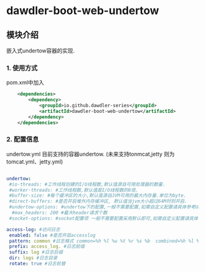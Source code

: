 # dawdler-boot-web-undertow

## 模块介绍

嵌入式undertow容器的实现.

### 1. 使用方式

pom.xml中加入

```xml
	<dependencies>
		<dependency>
			<groupId>io.github.dawdler-series</groupId>
			<artifactId>dawdler-boot-web-undertow</artifactId>
		</dependency>
	</dependencies>
```

### 2. 配置信息

undertow.yml 目前支持的容器undertow. (未来支持tonmcat,jetty 则为tomcat.yml、jetty.yml)

```yaml

undertow:
 #io-threads: #工作线程创建的I/O线程数,默认值源自可用处理器的数量.
 #worker-threads: #工作线程数,默认值是I/O线程数的8倍.
 #buffer-size: #每个缓冲区的大小,默认值源自JVM可用的最大内存量.单位为byte.
 #direct-buffers: #是否开启堆外内存缓冲区, 默认值当jvm大小超过64M时则开启.
 #undertow-options: #undertow下的配置,一般不需要配置,如需自定义配置请具体参考UndertowOptions.java
  #max_headers: 200 #最大header请求个数 
 #socket-options: #socket配置项 一般不需要配置采用默认即可,如需自定义配置请具体参考org.xnio.Options.java

access-log: #访问日志
 enabled: false #是否开启accesslog
 pattern: common #日志格式 common=%h %l %u %t %r %s %b  combined=%h %l %u %t \"%r\" %s %b %{i,Referer} %{i,User-Agent}  commonobf=%o %l %u %t %r %s %b  combinedobf=%o %l %u %t %r %s %b %{i,Referer} %{i,User-Agent}
 prefix: access_log. #日志前缀
 suffix: log #日志后缀
 dir: logs #日志目录
 rotate: true #日志轮替

 ```